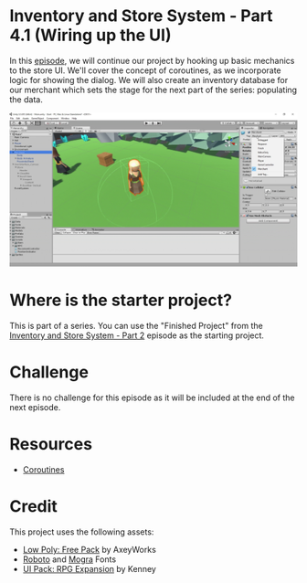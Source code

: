 
# Inventory and Store System - Part 4.1 (Wiring up the UI)

In this [episode](https://channel9.msdn.com/Shows/dotGAME/Inventory-and-Store-System-Part-41-Wiring-up-the-UI), we will continue our project by hooking up basic mechanics to the store UI. We'll cover the concept of coroutines, as we incorporate logic for showing the dialog. We will also create an inventory database for our merchant which sets the stage for the next part of the series: populating the data.

[![screenshot](screenshot.png)](https://channel9.msdn.com/Shows/dotGAME/Inventory-and-Store-System-Part-41-Wiring-up-the-UI)

# Where is the starter project?
This is part of a series. You can use the "Finished Project" from the [Inventory and Store System - Part 2](../UnityItemSystemPt3-UI) episode as the starting project.

# Challenge
There is no challenge for this episode as it will be included at the end of the next episode.

# Resources

* [Coroutines](https://docs.unity3d.com/Manual/Coroutines.html)

# Credit

This project uses the following assets:

* [Low Poly: Free Pack](https://www.assetstore.unity3d.com/en/#!/content/58821) by AxeyWorks
* [Roboto](https://fonts.google.com/specimen/Roboto) and [Mogra](https://fonts.google.com/specimen/Mogra) Fonts
* [UI Pack: RPG Expansion](http://kenney.nl/assets/ui-pack-rpg-expansion) by Kenney
